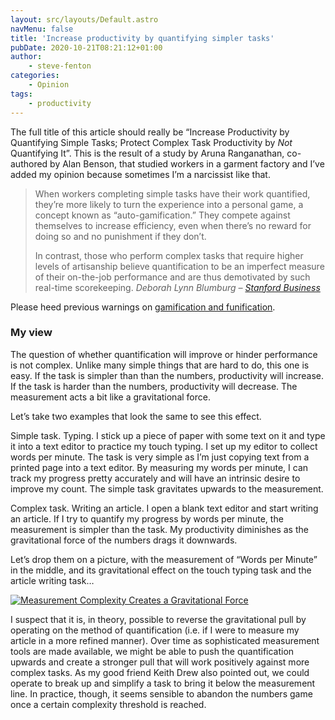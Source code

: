 ```yaml
---
layout: src/layouts/Default.astro
navMenu: false
title: 'Increase productivity by quantifying simpler tasks'
pubDate: 2020-10-21T08:21:12+01:00
author:
    - steve-fenton
categories:
    - Opinion
tags:
    - productivity
---
```


The full title of this article should really be “Increase Productivity by Quantifying Simple Tasks; Protect Complex Task Productivity by *Not* Quantifying It”. This is the result of a study by Aruna Ranganathan, co-authored by Alan Benson, that studied workers in a garment factory and I’ve added my opinion because sometimes I’m a narcissist like that.

> When workers completing simple tasks have their work quantified, they’re more likely to turn the experience into a personal game, a concept known as “auto-gamification.” They compete against themselves to increase efficiency, even when there’s no reward for doing so and no punishment if they don’t.
> 
> In contrast, those who perform complex tasks that require higher levels of artisanship believe quantification to be an imperfect measure of their on-the-job performance and are thus demotivated by such real-time scorekeeping. <cite>Deborah Lynn Blumburg – [Stanford Business](https://www.gsb.stanford.edu/insights/good-bad-measuring-worker-output-real-time)</cite>

Please heed previous warnings on [gamification and funification](https://www.stevefenton.co.uk/2015/09/gamification-is-either-infantile-or-manipulative/).

### My view

The question of whether quantification will improve or hinder performance is not complex. Unlike many simple things that are hard to do, this one is easy. If the task is simpler than than the numbers, productivity will increase. If the task is harder than the numbers, productivity will decrease. The measurement acts a bit like a gravitational force.

Let’s take two examples that look the same to see this effect.

Simple task. Typing. I stick up a piece of paper with some text on it and type it into a text editor to practice my touch typing. I set up my editor to collect words per minute. The task is very simple as I’m just copying text from a printed page into a text editor. By measuring my words per minute, I can track my progress pretty accurately and will have an intrinsic desire to improve my count. The simple task gravitates upwards to the measurement.

Complex task. Writing an article. I open a blank text editor and start writing an article. If I try to quantify my progress by words per minute, the measurement is simpler than the task. My productivity diminishes as the gravitational force of the numbers drags it downwards.

Let’s drop them on a picture, with the measurement of “Words per Minute” in the middle, and its gravitational effect on the touch typing task and the article writing task…

[![Measurement Complexity Creates a Gravitational Force](https://www.stevefenton.co.uk/wp-content/uploads/2020/10/complexity-gravity.jpg)](https://www.stevefenton.co.uk/2020/10/increase-productivity-by-quantifying-simpler-tasks/complexity-gravity/)

I suspect that it is, in theory, possible to reverse the gravitational pull by operating on the method of quantification (i.e. if I were to measure my article in a more refined manner). Over time as sophisticated measurement tools are made available, we might be able to push the quantification upwards and create a stronger pull that will work positively against more complex tasks. As my good friend Keith Drew also pointed out, we could operate to break up and simplify a task to bring it below the measurement line. In practice, though, it seems sensible to abandon the numbers game once a certain complexity threshold is reached.